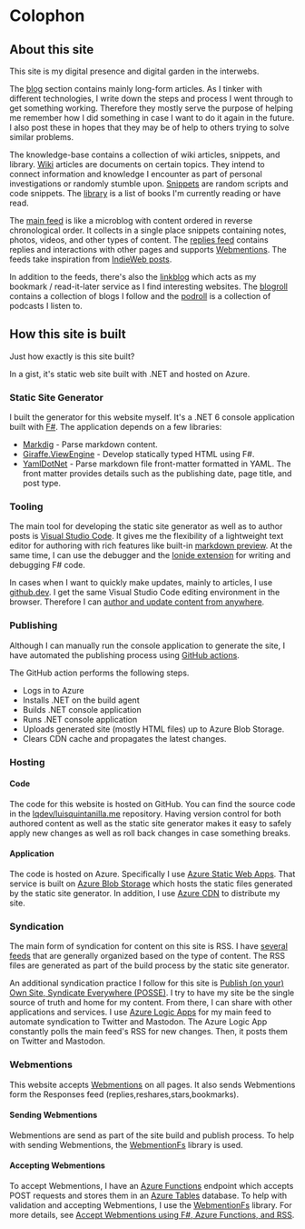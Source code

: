 # Colophon

## About this site

This site is my digital presence and digital garden in the interwebs.

The [blog](/posts/1/) section contains mainly long-form articles. As I tinker with different technologies, I write down the steps and process I went through to get something working. Therefore they mostly serve the purpose of helping me remember how I did something in case I want to do it again in the future. I also post these in hopes that they may be of help to others trying to solve similar problems.

The knowledge-base contains a collection of wiki articles, snippets, and library. [Wiki](/wiki) articles are documents on certain topics. They intend to connect information and knowledge I encounter as part of personal investigations or randomly stumble upon. [Snippets](/snippets) are random scripts and code snippets. The [library](/library) is a list of books I'm currently reading or have read. 

The [main feed](/feed/index.html) is like a microblog with content ordered in reverse chronological order. It collects in a single place snippets containing notes, photos, videos, and other types of content. The [replies feed](/feed/responses) contains replies and interactions with other pages and supports [Webmentions](https://www.w3.org/TR/webmention/). The feeds take inspiration from [IndieWeb posts](https://indieweb.org/posts).

In addition to the feeds, there's also the [linkblog](/feed/linkblog) which acts as my bookmark / read-it-later service as I find interesting websites. The [blogroll](/collections/blogroll/) contains a collection of blogs I follow and the [podroll](/collections/podroll/) is a collection of podcasts I listen to. 

## How this site is built

Just how exactly is this site built?

In a gist, it's static web site built with .NET and hosted on Azure.

### Static Site Generator

I built the generator for this website myself. It's a .NET 6 console application built with [F#](https://dotnet.microsoft.com/languages/fsharp). The application depends on a few libraries:

- [Markdig](https://www.nuget.org/packages/Markdig/) - Parse markdown content.
- [Giraffe.ViewEngine](https://www.nuget.org/packages/Giraffe.ViewEngine/) - Develop statically typed HTML using F#.
- [YamlDotNet](https://www.nuget.org/packages/YamlDotNet/) - Parse markdown file front-matter formatted in YAML. The front matter provides details such as the publishing date, page title, and post type.

### Tooling

The main tool for developing the static site generator as well as to author posts is [Visual Studio Code](https://code.visualstudio.com/). It gives me the flexibility of a lightweight text editor for authoring with rich features like built-in [markdown preview](https://code.visualstudio.com/Docs/languages/markdown). At the same time, I can use the debugger and the [Ionide extension](https://ionide.io/Editors/Code/overview.html) for writing and debugging F# code.

In cases when I want to quickly make updates, mainly to articles, I use [github.dev](https://github.com/github/dev). I get the same Visual Studio Code editing environment in the browser. Therefore I can [author and update content from anywhere](/feed/surface-duo-blogging-github-dev/).

### Publishing

Although I can manually run the console application to generate the site, I have automated the publishing process using [GitHub actions](https://github.com/features/actions).

The GitHub action performs the following steps.

- Logs in to Azure
- Installs .NET on the build agent
- Builds .NET console application
- Runs .NET console application
- Uploads generated site (mostly HTML files) up to Azure Blob Storage.
- Clears CDN cache and propagates the latest changes.

### Hosting

#### Code

The code for this website is hosted on GitHub. You can find the source code in the [lqdev/luisquintanilla.me](https://github.com/lqdev/luisquintanilla.me) repository. Having version control for both authored content as well as the static site generator makes it easy to safely apply new changes as well as roll back changes in case something breaks.

#### Application

The code is hosted on Azure. Specifically I use [Azure Static Web Apps](https://azure.microsoft.com/services/app-service/static/). That service is built on [Azure Blob Storage](https://azure.microsoft.com/services/storage/blobs/) which hosts the static files generated by the static site generator. In addition, I use [Azure CDN](https://azure.microsoft.com/services/cdn/) to distribute my site.

### Syndication

The main form of syndication for content on this site is RSS. I have [several feeds](/subscribe) that are generally organized based on the type of content. The RSS files are generated as part of the build process by the static site generator.

An additional syndication practice I follow for this site is [Publish (on your) Own Site, Syndicate Everywhere (POSSE)](https://indieweb.org/POSSE). I try to have my site be the single source of truth and home for my content. From there, I can share with other applications and services. I use [Azure Logic Apps](https://azure.microsoft.com/services/logic-apps/) for my main feed to automate syndication to Twitter and Mastodon. The Azure Logic App constantly polls the main feed's RSS for new changes. Then, it posts them on Twitter and Mastodon.

### Webmentions

This website accepts [Webmentions](https://indieweb.org/Webmention) on all pages. It also sends Webmentions form the Responses feed (replies,reshares,stars,bookmarks). 

#### Sending Webmentions

Webmentions are send as part of the site build and publish process. To help with sending Webmentions, the [WebmentionFs](https://www.nuget.org/packages/lqdev.WebmentionFs) library is used. 

#### Accepting Webmentions

To accept Webmentions, I have an [Azure Functions](https://learn.microsoft.com/azure/azure-functions/functions-overview) endpoint which accepts POST requests and stores them in an [Azure Tables](https://learn.microsoft.com/azure/storage/tables/table-storage-overview) database. To help with validation and accepting Webmentions, I use the [WebmentionFs](https://www.nuget.org/packages/lqdev.WebmentionFs) library. For more details, see [Accept Webmentions using F#, Azure Functions, and RSS](/posts/receive-webmentions-fsharp-az-functions-fsadvent/).
